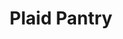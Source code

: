 ---
title: "Plaid Pantry"
url: /aloha/plaid-pantry-southwest-tualatin-valley-highway/
shop: Lebensmittel
---